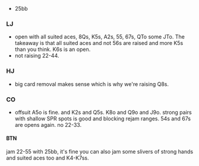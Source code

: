 - 25bb
### LJ 
- open with all suited aces, 8Qs, K5s, A2s, 55, 67s, QTo some JTo. The takeaway is that all suited aces and not 56s are raised and more K5s than you think. K6s is an open. 
- not raising 22-44.

### HJ
- big card removal makes sense which is why we're raising Q8s. 

### CO
- offsuit A5o is fine. and K2s and Q5s. K8o and Q9o and J9o. strong pairs with shallow SPR spots is good and blocking rejam ranges. 54s and 67s are opens again. no 22-33.

#### BTN
jam 22-55 with 25bb, it's fine you can also jam some slivers of strong hands and suited aces too and K4-K7ss.


